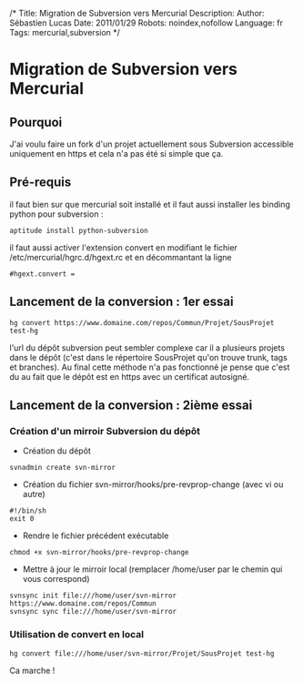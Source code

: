 /*
Title: Migration de Subversion vers Mercurial
Description: 
Author: Sébastien Lucas
Date: 2011/01/29
Robots: noindex,nofollow
Language: fr
Tags: mercurial,subversion
*/
# Migration de Subversion vers Mercurial

## Pourquoi
J'ai voulu faire un fork d'un projet actuellement sous Subversion accessible uniquement en https et cela n'a pas été si simple que ça.

## Pré-requis

il faut bien sur que mercurial soit installé et il faut aussi installer les binding python pour subversion :
```
aptitude install python-subversion
```
il faut aussi activer l'extension convert en modifiant le fichier /etc/mercurial/hgrc.d/hgext.rc et en décommantant la ligne 
```
#hgext.convert =
```

## Lancement de la conversion : 1er essai

```
hg convert https://www.domaine.com/repos/Commun/Projet/SousProjet test-hg
```
l'url du dépôt subversion peut sembler complexe car il a plusieurs projets dans le dépôt (c'est dans le répertoire SousProjet qu'on trouve trunk, tags et branches). Au final cette méthode n'a pas fonctionné je pense que c'est du au fait que le dépôt est en https avec un certificat autosigné.

## Lancement de la conversion : 2ième essai

### Création d'un mirroir Subversion du dépôt
*	Création du dépôt
```
svnadmin create svn-mirror
```
*	Création du fichier svn-mirror/hooks/pre-revprop-change (avec vi ou autre)
```
#!/bin/sh
exit 0
```
*	Rendre le fichier précédent exécutable
```
chmod +x svn-mirror/hooks/pre-revprop-change
```
*	Mettre à jour le mirroir local (remplacer /home/user par le chemin qui vous correspond)
```
svnsync init file:///home/user/svn-mirror https://www.domaine.com/repos/Commun
svnsync sync file:///home/user/svn-mirror
```

### Utilisation de convert en local

```
hg convert file:///home/user/svn-mirror/Projet/SousProjet test-hg
```
Ca marche !





